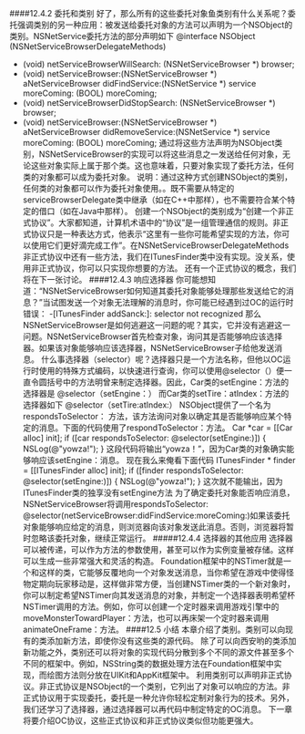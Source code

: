 ####12.4.2 委托和类别
好了，那么所有的这些委托对象鱼类别有什么关系呢？委托强调类别的另一种应用：被发送给委托对象的方法可以声明为一个NSObject的类别。NSNetService委托方法的部分声明如下
@interface NSObject (NSNetServiceBrowserDelegateMethods)
- (void) netServiceBrowserWillSearch: (NSNetServiceBrowser *) browser;
- (void) netServiceBrowser:(NSNetServiceBrowser *) aNetServiceBrowser didFindService:(NSNetService *) service moreComing: (BOOL) moreComing;
- (void) netServiceBrowserDidStopSearch: (NSNetServiceBrowser *) browser;
- (void) netServiceBrowser:(NSNetServiceBrowser *) aNetServiceBrowser didRemoveService:(NSNetService *) service moreComing: (BOOL) moreComing;
通过将这些方法声明为NSObject类别，NSNetServiceBrowser的实现可以将这些消息之一发送给任何对象，无论这些对象实际上属于那个类。这也意味着，只要对象实现了委托方法，任何类的对象都可以成为委托对象。
说明：通过这种方式创建NSObject的类别，任何类的对象都可以作为委托对象使用。。既不需要从特定的serviceBrowserDelegate类中继承（如在C++中那样），也不需要符合某个特定的借口（如在Java中那样）。
创建一个NSObject的类别成为“创建一个非正式协议”。大家都知道，计算机术语中的“协议”是一组管理通信的规则。非正式协议只是一种表达方式，他表示“这里有一些你可能希望实现的方法，你可以使用它们更好滴完成工作”。在NSNetServiceBrowserDelegateMethods非正式协议中还有一些方法，我们在ITunesFinder类中没有实现。没关系，使用非正式协议，你可以只实现你想要的方法。
还有一个正式协议的概念，我们将在下一张讨论。
####12.4.3 响应选择器
你可能想知道：“NSNetServiceBrowser如何知道其委托对象能够处理那些发送给它的消息？”当试图发送一个对象无法理解的消息时，你可能已经遇到过OC的运行时错误：
-[ITunesFinder addSanck:]: selector not recognized
那么NSNetServiceBrowser是如何逃避这一问题的呢？其实，它并没有逃避这一问题。NSNetServiceBrowser首先检查对象，询问其是否能够响应该选择器。如果该对象能够响应该选择器，NSNetServiceBrowser子给他发送消息。
什么事选择器（selector）呢？选择器只是一个方法名称，但他以OC运行时使用的特殊方式编码，以快速进行查询，你可以使用@selector（）便一直令圆括号中的方法明曾来制定选择器。因此，Car类的setEngine：方法的选择器是
@selector（setEngine：）
而Car类的setTire：atIndex：方法的选择器如下
@selector（setTire:atIndex:）
NSObject提供了一个名为respondsToSelector： 方法，该方法询问对象以确定其是否能够响应某个特定的消息。下面的代码使用了respondToSelector：方法。
Car *car = [[Car alloc] init];
if ([car respondsToSelector: @selector(setEngine:)])
{
NSLog(@"yowza!");
}
这段代码将输出“yowza！”，因为Car类的对象确实能够响应该setEngine：消息。
现在我么来俺看下面代码
ITunesFinder * finder = [[ITunesFinder alloc] init];
if ([finder respondsToSelector: @selector(setEngine:)])
{
NSLog(@"yowza!");
}
这次就不能输出，因为ITunesFinder类的独享没有setEngine方法
为了确定委托对象能否响应消息，NSNetServiceBrowser将调用respondsToSelector: @selector(netServiceBrowser:didFindService:moreComing:)如果该委托对象能够响应给定的消息，则浏览器向该对象发送此消息。否则，浏览器将暂时忽略该委托对象，继续正常运行。
#####12.4.4 选择器的其他应用
选择器可以被传递，可以作为方法的参数使用，甚至可以作为实例变量被存储。这样可以生成一些非常强大和灵活的构造。
Foundation框架中的NSTimer就是一个和这样的类，它能够反覆地向一个对象发送消息，当你希望在游戏中使得怪物定期向玩家移动是，这样做非常方便，当创建NSTimer类的一个新对象时，你可以制定希望NSTimer向其发送消息的对象，并制定一个选择器表明希望杯NSTimer调用的方法。例如，你可以创建一个定时器来调用游戏引擎中的moveMonsterTowardPlayer：方法，也可以再床架一个定时器来调用animateOneFrame：方法。
####12.5 小结
本章介绍了类别。类别可以向现有的类添加新方法，即使你没有这些类的源代码。
除了可以向西安哟的类添加新功能之外，类别还可以将对象的实现代码分散到多个不同的源文件甚至多个不同的框架中。例如，NSString类的数据处理方法在Foundation框架中实现，而绘图方法则分放在UIKit和AppKit框架中。
利用类别可以声明非正式协议。非正式协议是NSObject的一个类别，它列出了对象可以响应的方法。非正式协议用于实现委托，委托是一种允许你轻松定制对象行为的技术。另外，我们还学习了选择器，通过选择器可以再代码中制定特定的OC消息。
下一章将要介绍OC协议，这些正式协议和非正式协议类似但功能更强大。

